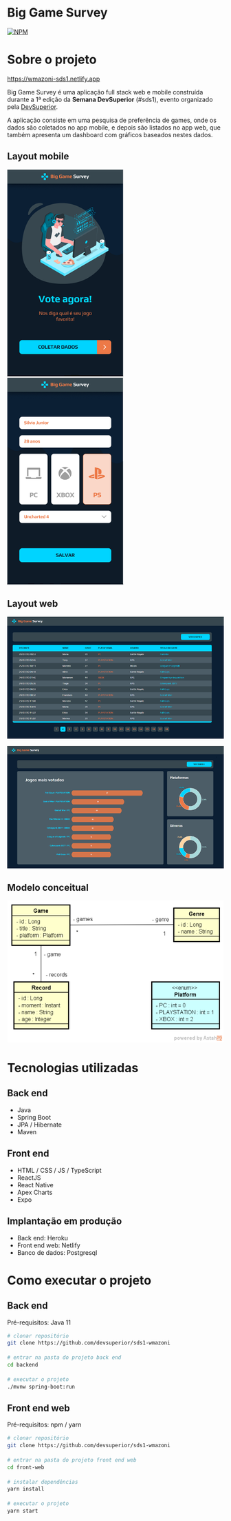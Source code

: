# Big Game Survey 
[![NPM](https://img.shields.io/npm/l/react)]((https://github.com/EricHidekiMiyahara/exemplo-readme/blob/main/LICENSE)) 

# Sobre o projeto

https://wmazoni-sds1.netlify.app

Big Game Survey é uma aplicação full stack web e mobile construída durante a 1ª edição da **Semana DevSuperior** (#sds1), evento organizado pela [DevSuperior](https://devsuperior.com "Site da DevSuperior").

A aplicação consiste em uma pesquisa de preferência de games, onde os dados são coletados no app mobile, e depois são listados no app web, que também apresenta um dashboard com gráficos baseados nestes dados.

## Layout mobile
![Mobile 1](https://github.com/acenelio/assets/raw/main/sds1/mobile1.png) ![Mobile 2](https://github.com/acenelio/assets/raw/main/sds1/mobile2.png)

## Layout web
![Web 1](https://github.com/acenelio/assets/raw/main/sds1/web1.png)

![Web 2](https://github.com/acenelio/assets/raw/main/sds1/web2.png)

## Modelo conceitual
![Modelo Conceitual](https://github.com/acenelio/assets/raw/main/sds1/modelo-conceitual.png)

# Tecnologias utilizadas
## Back end
- Java
- Spring Boot
- JPA / Hibernate
- Maven
## Front end
- HTML / CSS / JS / TypeScript
- ReactJS
- React Native
- Apex Charts
- Expo
## Implantação em produção
- Back end: Heroku
- Front end web: Netlify
- Banco de dados: Postgresql

# Como executar o projeto

## Back end
Pré-requisitos: Java 11

```bash
# clonar repositório
git clone https://github.com/devsuperior/sds1-wmazoni

# entrar na pasta do projeto back end
cd backend

# executar o projeto
./mvnw spring-boot:run
```

## Front end web
Pré-requisitos: npm / yarn

```bash
# clonar repositório
git clone https://github.com/devsuperior/sds1-wmazoni

# entrar na pasta do projeto front end web
cd front-web

# instalar dependências
yarn install

# executar o projeto
yarn start
```
